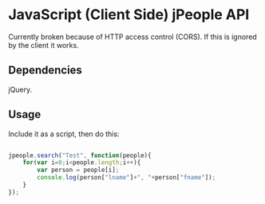 # JavaScript (Client Side) jPeople API

Currently broken because of HTTP access control (CORS). If this is ignored by the client it works. 


## Dependencies

jQuery. 

## Usage

Include it as a script, then do this: 

```js

jpeople.search("Test", function(people){
	for(var i=0;i<people.length;i++){
		var person = people[i]; 
		console.log(person["lname"]+", "+person["fname"]); 
	}
});

```